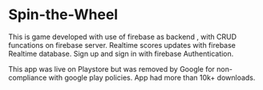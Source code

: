 # Spin-the-Wheel
This is game developed with use of firebase as backend
, with CRUD funcations on firebase server.  Realtime scores updates with firebase Realtime database. Sign up and sign in with firebase Authentication. <P> This app was live on Playstore but was removed by 
Google for non-compliance with google play policies. App had more than 10k+ downloads.
